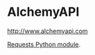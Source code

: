 # AlchemyAPI

http://www.alchemyapi.com



[Requests Python module](http://docs.python-requests.org/en/latest/user/install/#install).





	
	

